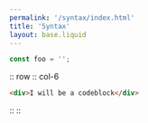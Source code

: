 ```yaml
---
permalink: '/syntax/index.html'
title: 'Syntax'
layout: base.liquid
---
```


```js
const foo = '';
```

:: row
:: col-6

```html
<div>I will be a codeblock</div>
```

::
::
